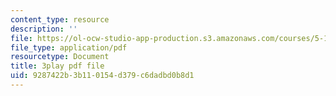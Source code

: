 ```yaml
---
content_type: resource
description: ''
file: https://ol-ocw-studio-app-production.s3.amazonaws.com/courses/5-111sc-principles-of-chemical-science-fall-2014/9287422b3b110154d379c6dadbd0b8d1_BBbuj0XpaiQ.pdf
file_type: application/pdf
resourcetype: Document
title: 3play pdf file
uid: 9287422b-3b11-0154-d379-c6dadbd0b8d1
---
```

